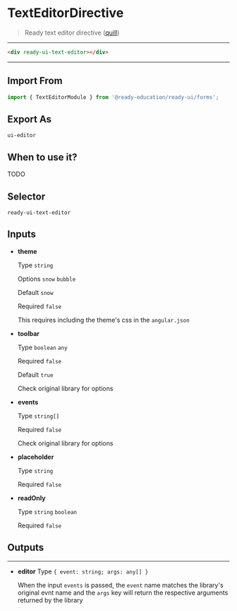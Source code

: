 # TextEditorDirective

> Ready text editor directive ([quill](https://quilljs.com/))

---

```html
<div ready-ui-text-editor></div>
```

---

## Import From
```typescript
import { TextEditorModule } from '@ready-education/ready-ui/forms';
```

## Export As
`ui-editor`

## When to use it?
TODO


## Selector
`ready-ui-text-editor`


## Inputs

- **theme**

  Type `string`

  Options `snow` `bubble`

  Default `snow`

  Required `false`

  This requires including the theme's css in the `angular.json`


- **toolbar**

  Type `boolean` `any`

  Required `false`

  Default `true`

  Check original library for options

- **events**

  Type `string[]`

  Required `false`

  Check original library for options

- **placeholder**

  Type `string`

  Required `false`

- **readOnly**

  Type `string` `boolean`

  Required `false`


## Outputs

---

- **editor**
  Type `{ event: string; args: any[] }`

  When the input `events` is passed, the `event` name matches the library's original evnt name and the `args` key will return the respective arguments returned by the library



